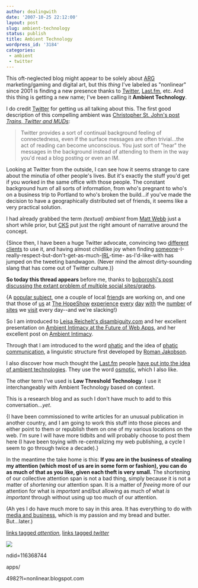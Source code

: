 ```yaml
---
author: dealingwith
date: '2007-10-25 22:12:00'
layout: post
slug: ambient-technology
status: publish
title: Ambient Technology
wordpress_id: '3184'
categories:
 - ambient
 - twitter
---
```


This oft-neglected blog might appear to be solely about [ARG][1]
marketing/gaming and digital art, but this _thing_ I've labeled as "nonlinear"
since 2001 is finding a new presence thanks to [Twitter][2], [Last.fm][3],
etc. And this thing is getting a new name; I've been calling it **Ambient
Technology**.


I do credit [Twitter][4] for getting us all talking about this. The first good
description of this compelling ambient was [Christopher St. John's post
_Trains, Twitter and MUDs_][5]:

> Twitter provides a sort of continual background feeling of connectedness,
even if the surface messages are often trivial...the act of reading can become
unconscious. You just sort of "hear" the messages in the background instead of
attending to them in the way you'd read a blog posting or even an IM.


Looking at Twitter from the outside, I can see how it seems strange to care
about the minutia of other people's lives. But it's exactly the stuff you'd
get if you worked in the same office with those people. The constant
background hum of all sorts of information, from who's pregnant to who's on a
business trip to Portland to who's broken the build...if you've made the
decision to have a geographically distributed set of friends, it seems like a
very practical solution.

I had already grabbed the term _(textual) ambient_ from [Matt Webb][6] just a
short while prior, but [CKS][7] put just the right amount of narrative around
the concept.


{Since then, I have been a huge Twitter advocate, convincing two
[different][8] [clients][9] to use it, and having almost childlike joy when
finding [someone][10]-I-really-respect-but-don't-get-as-much-[IRL][11]-time-
as-I'd-like-with has jumped on the tweeting bandwagon. (Never mind the almost
dirty-sounding slang that has come out of Twitter culture.)}


**So today this thread appears** before me, thanks to [boboroshi's post
discussing the extant problem of multiple social sites/graphs][12].


{A [popular subject][13], one a couple of local [friend][14]s are working on,
and one that those of [us][15] at [The HopeShow][16] [experience][17]
[every][18] [day][19] [with][8] the [number][20] of [sites][21] we [visit][22]
every day--and we're slacking!}


So I am introduced to [Leisa Reichelt's disambiguity.com][23] and her
excellent presentation on [Ambient Intimacy at the Future of Web Apps][24],
and her excellent post on [Ambient Intimacy][25].


Through that I am introduced to the word [phatic][26] and the idea of [phatic
communication][27], a linguistic structure first developed by [Roman
Jakobson][28].


I also discover how much thought the [Last.fm][29] people [have put into the
idea of ambient technologies][30]. They use the word [osmotic][31], which I
also like.


The other term I've used is **Low Threshold Technology**. I use it
interchangeably with Ambient Technology based on context.


This is a research blog and as such I don't have much to add to this
conversation..._yet_.


{I have been commissioned to write articles for an unusual publication in
another country, and I am going to work this stuff into those pieces and
either point to them or republish them on one of my various locations on the
web. I'm sure I will have more tidbits and will probably choose to post them
here (I have been toying with re-centralizing my web publishing, a cycle I
seem to go through twice a decade).}


In the meantime the take home is this: **If you are in the business of
stealing my attention (which most of us are in some form or fashion), you can
do as much of that as you like, given each theft is very small.** The
shortening of our collective attention span is not a bad thing, simply because
it is not a matter of _shortening_ our attention span. It is a matter of
_freeing_ more of our attention for what is _important_ and/but allowing as
much of what _is important_ through without using up too much of our
attention.


(Ah yes I do have much more to say in this area. It has everything to do with
[media and business][32], which is my passion and my bread and butter.
But...later.)


[links tagged _attention_][33], [links tagged _twitter_][34]

![][35]

   [1]: http://en.wikipedia.org/wiki/Alternate_reality_game

   [2]: http://twitter.com/dealingwith

   [3]: http://www.last.fm/user/dealingwith/

   [4]: http://twitter.com

   [5]: http://artofsystems.blogspot.com/2007/06/trains-twitter-and-muds.html

   [6]: http://twitter.com/genmon/statuses/5687619

   [7]: http://twitter.com/cks

   [8]: http://twitter.com/thehopeshow

   [9]: http://twitter.com/islandwaterspor

   [10]: http://twitter.com/riprowan

   [11]: http://en.wikipedia.org/wiki/In_real_life

   [12]: http://boboroshi.com/2007/10/16/the-issue-with-social-networks/

   [13]: http://www.google.com/search?q=social+graph

   [14]: http://tylerfields.typepad.com/ (tyler fields/momo, who is being
advised by the aforementioned CKS)

   [15]: http://profile.myspace.com/index.cfm?fuseaction=user.viewprofile&frie
ndid=116368744

   [16]: http://hopeshow.tv

   [17]: http://youtube.com/thehopeshow

   [18]: http://www.facebook.com/group.php?gid=6548700718

   [19]: http://myspace.com/thehopeshowtv

   [20]: http://hopeshow.blip.tv/

   [21]: http://mix.jetsetshow.com/profile/SherrySmith

   [22]: http://www.sober.com/

   [23]: http://www.disambiguity.com/

   [24]: http://www.disambiguity.com/ambient-intimacy-at-the-future-of-web-
apps/

   [25]: http://www.disambiguity.com/ambient-intimacy/ (reading all the
trackback posts on this one is going to take a week)

   [26]: http://dictionary.reference.com/search?q=phatic

   [27]: http://www.frogdesign.com/frogblog/twitter-the-missing-messenger.html

   [28]: http://en.wikipedia.org/wiki/Roman_Jakobson (was a Russian thinker
who became one of the most influential linguists of the 20th century by
pioneering the development of structural analysis of language, poetry, and
art)

   [29]: http://last.fm

   [30]: http://www.quotesque.net/archives/2007/02/lastfm_at_fowa.html

   [31]: http://dictionary.reference.com/search?q=osmotic

   [32]: http://avc.blogs.com/a_vc/2005/11/the_future_of_m.html

   [33]: http://del.icio.us/dealingwith/attention

   [34]: http://del.icio.us/dealingwith/twitter

   [35]: https://blogger.googleusercontent.com/tracker/3147579-658885749189669
4982?l=nonlinear.blogspot.com

